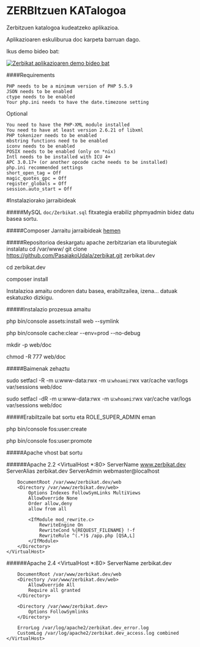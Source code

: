 ZERBItzuen KATalogoa
========================

Zerbitzuen katalogoa kudeatzeko aplikazioa. 

Aplikazioaren eskuliburua doc karpeta barruan dago.

Ikus demo bideo bat:

[![Zerbikat aplikazioaren demo bideo bat](http://img.youtube.com/vi/Mbg05GfrS9s/0.jpg)](http://www.youtube.com/watch?v=Mbg05GfrS9s "Zerbikat aplikazioaren demo bideo bat")

####Requirements

    PHP needs to be a minimum version of PHP 5.5.9
    JSON needs to be enabled
    ctype needs to be enabled
    Your php.ini needs to have the date.timezone setting

   Optional

    You need to have the PHP-XML module installed
    You need to have at least version 2.6.21 of libxml
    PHP tokenizer needs to be enabled
    mbstring functions need to be enabled
    iconv needs to be enabled
    POSIX needs to be enabled (only on *nix)
    Intl needs to be installed with ICU 4+
    APC 3.0.17+ (or another opcode cache needs to be installed)
    php.ini recommended settings
    short_open_tag = Off
    magic_quotes_gpc = Off
    register_globals = Off
    session.auto_start = Off


#Instalaziorako jarraibideak

#####MySQL
``doc/Zerbikat.sql`` fitxategia erabiliz phpmyadmin bidez datu basea sortu.

#####Composer
Jarraitu jarraibideak [hemen](https://getcomposer.org/download/)

#####Repositorioa deskargatu apache zerbitzarian eta liburutegiak instalatu
cd /var/www/
git clone https://github.com/PasaiakoUdala/zerbikat.git zerbikat.dev

cd zerbikat.dev

composer install

Instalazioa amaitu ondoren datu basea, erabiltzailea, izena... datuak eskatuzko dizkigu.

#####Instalazio prozesua amaitu

php bin/console assets:install web --symlink

php bin/console cache:clear --env=prod --no-debug

mkdir -p web/doc

chmod -R 777 web/doc

#####Baimenak zehaztu

sudo setfacl -R -m u:www-data:rwx -m u:`whoami`:rwx var/cache var/logs var/sessions web/doc

sudo setfacl -dR -m u:www-data:rwx -m u:`whoami`:rwx var/cache var/logs var/sessions web/doc

#####Erabiltzaile bat sortu eta ROLE_SUPER_ADMIN eman

php bin/console fos:user:create

php bin/console fos:user:promote

#####Apache vhost bat sortu

######Apache 2.2
    <VirtualHost *:80>
        ServerName www.zerbikat.dev
        ServerAlias zerbikat.dev
        ServerAdmin webmaster@localhost

        DocumentRoot /var/www/zerbikat.dev/web
        <Directory /var/www/zerbikat.dev/web>
            Options Indexes FollowSymLinks MultiViews
            AllowOverride None
            Order allow,deny
            allow from all

            <IfModule mod_rewrite.c>
                RewriteEngine On
                RewriteCond %{REQUEST_FILENAME} !-f
                RewriteRule ^(.*)$ /app.php [QSA,L]
            </IfModule>
        </Directory>
    </VirtualHost>


######Apache 2.4
    <VirtualHost *:80>
        ServerName zerbikat.dev

        DocumentRoot /var/www/zerbikat.dev/web
        <Directory /var/www/zerbikat.dev/web>
            AllowOverride All
            Require all granted
        </Directory>

        <Directory /var/www/zerbikat.dev>
            Options FollowSymlinks
        </Directory>

        ErrorLog /var/log/apache2/zerbikat.dev_error.log
        CustomLog /var/log/apache2/zerbikat.dev_access.log combined
    </VirtualHost>
